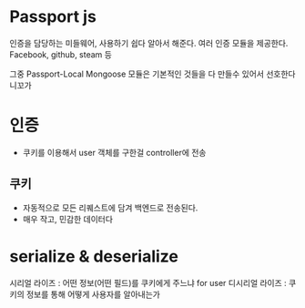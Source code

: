 <!-- @format -->

# Passport js

인증을 담당하는 미들웨어, 사용하기 쉽다
알아서 해준다.
여러 인증 모듈을 제공한다.
Facebook, github, steam 등

그중 Passport-Local Mongoose 모듈은
기본적인 것들을 다 만들수 있어서 선호한다 니꼬가

# 인증

- 쿠키를 이용해서 user 객체를 구한걸 controller에 전송

## 쿠키

- 자동적으로 모든 리퀘스트에 담겨 백엔드로 전송된다.
- 매우 작고, 민감한 데이터다

# serialize & deserialize

시리얼 라이즈 : 어떤 정보(어떤 필드)를 쿠키에게 주느냐 for user
디시리얼 라이즈 : 쿠키의 정보를 통해 어떻게 사용자를 알아내는가

